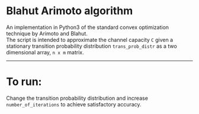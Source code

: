 # Blahut Arimoto algorithm

An implementation in Python3 of the standard convex optimization technique by Arimoto and Blahut.  
The script is intended to approximate the channel capacity `C` given a stationary transition probability distribution `trans_prob_distr` as a two dimensional array, `n x m` matrix.  

---
# To run:
Change the transition probability distribution and increase `number_of_iterations` to achieve satisfactory accuracy.